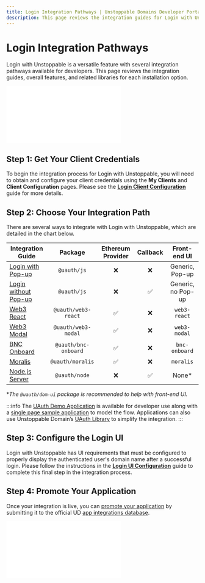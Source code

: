 ```yaml
---
title: Login Integration Pathways | Unstoppable Domains Developer Portal
description: This page reviews the integration guides for Login with Unstoppable. This feature works for Polygon and Ethereum domains.
---
```


# Login Integration Pathways

Login with Unstoppable is a versatile feature with several integration pathways available for developers. This page reviews the integration guides, overall features, and related libraries for each installation option.

<embed src="/snippets/_login-mainnet-warning.md" />

## Step 1: Get Your Client Credentials

To begin the integration process for Login with Unstoppable, you will need to obtain and configure your client credentials using the **My Clients** and **Client Configuration** pages. Please see the [**Login Client Configuration**](../login-integration-guides/login-client-configuration.md) guide for more details.

## Step 2: Choose Your Integration Path

There are several ways to integrate with Login with Unstoppable, which are detailed in the chart below.

| Integration Guide                                                             | Package            | Ethereum Provider | Callback | Front-end UI       |
|-------------------------------------------------------------------------------|:------------------:|:-----------------:|:--------:|:------------------:|
| [Login with Pop-up](../login-integration-guides/login-with-popup.md)          |`@uauth/js`          |     &#10060;     | &#10060; |  Generic, Pop-up   |
| [Login without Pop-up](../login-integration-guides/login-without-popup.md)    |`@uauth/js`          |     &#10060;     | &#9989;  | Generic, no Pop-up |
| [Web3 React](../login-integration-guides/web3-react-guide.md)                 |`@uauth/web3-react`  |     &#9989;      | &#10060; |     `web3-react`   |
| [Web3 Modal](../login-integration-guides/web3-modal-guide.md)                 |`@uauth/web3-modal`  |     &#9989;      | &#10060; |     `web3-modal`   |
| [BNC Onboard](../login-integration-guides/bnc-onboard-guide.md)               |`@uauth/bnc-onboard` |     &#9989;      | &#10060; |     `bnc-onboard`  |
| [Moralis](../login-integration-guides/moralis-guide.md)                       |`@uauth/moralis`     |     &#9989;      | &#10060; |     `moralis`      |
| [Node.js Server](../login-integration-guides/node-js-server-guide.md)         |`@uauth/node`        |     &#10060;     | &#9989;  |          None*     |

**The `@uauth/dom-ui` package is recommended to help with front-end UI.*

:::info
The [UAuth Demo Application](https://uauth-demo.uc.r.appspot.com) is available for developer use along with a [single page sample application](https://github.com/unstoppabledomains/uauth/tree/main/examples/spa/src) to model the flow. Applications can also use Unstoppable Domain’s [UAuth Library](https://github.com/unstoppabledomains/uauth) to simplify the integration.
:::

## Step 3: Configure the Login UI

Login with Unstoppable has UI requirements that must be configured to properly display the authenticated user's domain name after a successful login. Please follow the instructions in the [**Login UI Configuration**](../login-integration-guides/login-ui-configuration.mdx) guide to complete this final step in the integration process.

## Step 4: Promote Your Application

Once your integration is live, you can [promote your application](/use-cases/promote-ud-integration.md) by submitting it to the official UD [app integrations database](https://unstoppabledomains.com/apps). 

<embed src="/snippets/_discord.md" />
